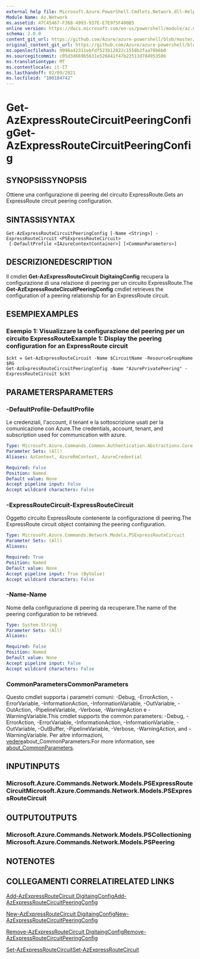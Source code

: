 ```yaml
---
external help file: Microsoft.Azure.PowerShell.Cmdlets.Network.dll-Help.xml
Module Name: Az.Network
ms.assetid: 47C45467-F368-4993-937E-E7E975F400B5
online version: https://docs.microsoft.com/en-us/powershell/module/az.network/get-azexpressroutecircuitpeeringconfig
schema: 2.0.0
content_git_url: https://github.com/Azure/azure-powershell/blob/master/src/Network/Network/help/Get-AzExpressRouteCircuitPeeringConfig.md
original_content_git_url: https://github.com/Azure/azure-powershell/blob/master/src/Network/Network/help/Get-AzExpressRouteCircuitPeeringConfig.md
ms.openlocfilehash: 9996a42311ebfdf523b12822c1550b2faa78b6b0
ms.sourcegitcommit: c05d3d669b5631e526841f47b22513d78495350b
ms.translationtype: MT
ms.contentlocale: it-IT
ms.lasthandoff: 02/09/2021
ms.locfileid: "100184742"
---
```

# <span data-ttu-id="5d71f-101">Get-AzExpressRouteCircuitPeeringConfig</span><span class="sxs-lookup"><span data-stu-id="5d71f-101">Get-AzExpressRouteCircuitPeeringConfig</span></span>

## <span data-ttu-id="5d71f-102">SYNOPSIS</span><span class="sxs-lookup"><span data-stu-id="5d71f-102">SYNOPSIS</span></span>
<span data-ttu-id="5d71f-103">Ottiene una configurazione di peering del circuito ExpressRoute.</span><span class="sxs-lookup"><span data-stu-id="5d71f-103">Gets an ExpressRoute circuit peering configuration.</span></span>

## <span data-ttu-id="5d71f-104">SINTASSI</span><span class="sxs-lookup"><span data-stu-id="5d71f-104">SYNTAX</span></span>

```
Get-AzExpressRouteCircuitPeeringConfig [-Name <String>] -ExpressRouteCircuit <PSExpressRouteCircuit>
 [-DefaultProfile <IAzureContextContainer>] [<CommonParameters>]
```

## <span data-ttu-id="5d71f-105">DESCRIZIONE</span><span class="sxs-lookup"><span data-stu-id="5d71f-105">DESCRIPTION</span></span>
<span data-ttu-id="5d71f-106">Il cmdlet **Get-AzExpressRouteCircuit DigitaingConfig** recupera la configurazione di una relazione di peering per un circuito ExpressRoute.</span><span class="sxs-lookup"><span data-stu-id="5d71f-106">The **Get-AzExpressRouteCircuitPeeringConfig** cmdlet retrieves the configuration of a peering relationship for an ExpressRoute circuit.</span></span>

## <span data-ttu-id="5d71f-107">ESEMPI</span><span class="sxs-lookup"><span data-stu-id="5d71f-107">EXAMPLES</span></span>

### <span data-ttu-id="5d71f-108">Esempio 1: Visualizzare la configurazione del peering per un circuito ExpressRoute</span><span class="sxs-lookup"><span data-stu-id="5d71f-108">Example 1: Display the peering configuration for an ExpressRoute circuit</span></span>
```
$ckt = Get-AzExpressRouteCircuit -Name $CircuitName -ResourceGroupName $RG
Get-AzExpressRouteCircuitPeeringConfig -Name "AzurePrivatePeering" -ExpressRouteCircuit $ckt
```

## <span data-ttu-id="5d71f-109">PARAMETERS</span><span class="sxs-lookup"><span data-stu-id="5d71f-109">PARAMETERS</span></span>

### <span data-ttu-id="5d71f-110">-DefaultProfile</span><span class="sxs-lookup"><span data-stu-id="5d71f-110">-DefaultProfile</span></span>
<span data-ttu-id="5d71f-111">Le credenziali, l'account, il tenant e la sottoscrizione usati per la comunicazione con Azure.</span><span class="sxs-lookup"><span data-stu-id="5d71f-111">The credentials, account, tenant, and subscription used for communication with azure.</span></span>

```yaml
Type: Microsoft.Azure.Commands.Common.Authentication.Abstractions.Core.IAzureContextContainer
Parameter Sets: (All)
Aliases: AzContext, AzureRmContext, AzureCredential

Required: False
Position: Named
Default value: None
Accept pipeline input: False
Accept wildcard characters: False
```

### <span data-ttu-id="5d71f-112">-ExpressRouteCircuit</span><span class="sxs-lookup"><span data-stu-id="5d71f-112">-ExpressRouteCircuit</span></span>
<span data-ttu-id="5d71f-113">Oggetto circuito ExpressRoute contenente la configurazione di peering.</span><span class="sxs-lookup"><span data-stu-id="5d71f-113">The ExpressRoute circuit object containing the peering configuration.</span></span>

```yaml
Type: Microsoft.Azure.Commands.Network.Models.PSExpressRouteCircuit
Parameter Sets: (All)
Aliases:

Required: True
Position: Named
Default value: None
Accept pipeline input: True (ByValue)
Accept wildcard characters: False
```

### <span data-ttu-id="5d71f-114">-Name</span><span class="sxs-lookup"><span data-stu-id="5d71f-114">-Name</span></span>
<span data-ttu-id="5d71f-115">Nome della configurazione di peering da recuperare.</span><span class="sxs-lookup"><span data-stu-id="5d71f-115">The name of the peering configuration to be retrieved.</span></span>

```yaml
Type: System.String
Parameter Sets: (All)
Aliases:

Required: False
Position: Named
Default value: None
Accept pipeline input: False
Accept wildcard characters: False
```

### <span data-ttu-id="5d71f-116">CommonParameters</span><span class="sxs-lookup"><span data-stu-id="5d71f-116">CommonParameters</span></span>
<span data-ttu-id="5d71f-117">Questo cmdlet supporta i parametri comuni: -Debug, -ErrorAction, -ErrorVariable, -InformationAction, -InformationVariable, -OutVariable, -OutAction, -PipelineVariable, -Verbose, -WarningAction e -WarningVariable.</span><span class="sxs-lookup"><span data-stu-id="5d71f-117">This cmdlet supports the common parameters: -Debug, -ErrorAction, -ErrorVariable, -InformationAction, -InformationVariable, -OutVariable, -OutBuffer, -PipelineVariable, -Verbose, -WarningAction, and -WarningVariable.</span></span> <span data-ttu-id="5d71f-118">Per altre informazioni, [vedere](http://go.microsoft.com/fwlink/?LinkID=113216)about_CommonParameters.</span><span class="sxs-lookup"><span data-stu-id="5d71f-118">For more information, see [about_CommonParameters](http://go.microsoft.com/fwlink/?LinkID=113216).</span></span>

## <span data-ttu-id="5d71f-119">INPUT</span><span class="sxs-lookup"><span data-stu-id="5d71f-119">INPUTS</span></span>

### <span data-ttu-id="5d71f-120">Microsoft.Azure.Commands.Network.Models.PSExpressRouteCircuit</span><span class="sxs-lookup"><span data-stu-id="5d71f-120">Microsoft.Azure.Commands.Network.Models.PSExpressRouteCircuit</span></span>

## <span data-ttu-id="5d71f-121">OUTPUT</span><span class="sxs-lookup"><span data-stu-id="5d71f-121">OUTPUTS</span></span>

### <span data-ttu-id="5d71f-122">Microsoft.Azure.Commands.Network.Models.PSCollectioning</span><span class="sxs-lookup"><span data-stu-id="5d71f-122">Microsoft.Azure.Commands.Network.Models.PSPeering</span></span>

## <span data-ttu-id="5d71f-123">NOTE</span><span class="sxs-lookup"><span data-stu-id="5d71f-123">NOTES</span></span>

## <span data-ttu-id="5d71f-124">COLLEGAMENTI CORRELATI</span><span class="sxs-lookup"><span data-stu-id="5d71f-124">RELATED LINKS</span></span>

[<span data-ttu-id="5d71f-125">Add-AzExpressRouteCircuit DigitaingConfig</span><span class="sxs-lookup"><span data-stu-id="5d71f-125">Add-AzExpressRouteCircuitPeeringConfig</span></span>](Add-AzExpressRouteCircuitPeeringConfig.md)

[<span data-ttu-id="5d71f-126">New-AzExpressRouteCircuit DigitaingConfig</span><span class="sxs-lookup"><span data-stu-id="5d71f-126">New-AzExpressRouteCircuitPeeringConfig</span></span>](New-AzExpressRouteCircuitPeeringConfig.md)

[<span data-ttu-id="5d71f-127">Remove-AzExpressRouteCircuit DigitaingConfig</span><span class="sxs-lookup"><span data-stu-id="5d71f-127">Remove-AzExpressRouteCircuitPeeringConfig</span></span>](Remove-AzExpressRouteCircuitPeeringConfig.md)

[<span data-ttu-id="5d71f-128">Set-AzExpressRouteCircuit</span><span class="sxs-lookup"><span data-stu-id="5d71f-128">Set-AzExpressRouteCircuit</span></span>](Set-AzExpressRouteCircuit.md)
